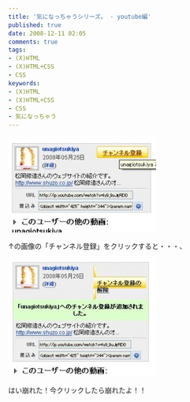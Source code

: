 ```yaml
---
title: '気になっちゃうシリーズ。 - youtube編'
published: true
date: 2008-12-11 02:05
comments: true
tags:
- (X)HTML
- (X)HTML+CSS
- CSS
keywords:
- (X)HTML
- (X)HTML+CSS
- CSS
- 気になっちゃう
---
```

<a href="/imgs/archives/2008/12/a.jpg"><img class="alignnone size-medium wp-image-56" title="びふぉあ" src="/imgs/archives/2008/12/a-300x196.jpg" alt="" width="300" height="196" /></a>

↑の画像の「チャンネル登録」をクリックすると・・・、


<a href="/imgs/archives/2008/12/e784a1e9a18c.jpg"><img class="alignnone size-medium wp-image-57" title="あふたぁ" src="/imgs/archives/2008/12/e784a1e9a18c-300x241.jpg" alt="" width="300" height="241" /></a>

はい崩れた！今クリックしたら崩れたよ！！
